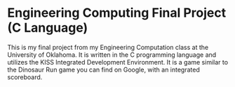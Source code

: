 # Engineering Computing Final Project (C Language)

This is my final project from my Engineering Computation class at the University of Oklahoma.
It is written in the C programming language and utilizes the KISS Integrated Development Environment.
It is a game similar to the Dinosaur Run game you can find on Google, with an integrated scoreboard.

